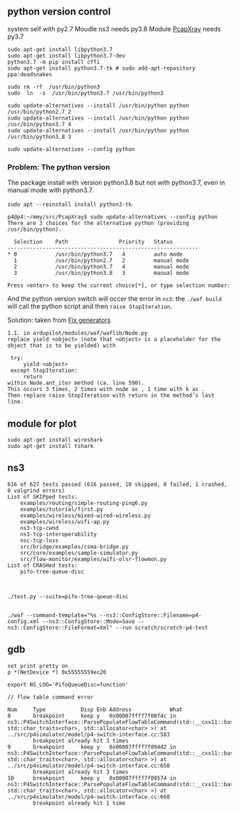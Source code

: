## python version control

system self with py2.7 
Moudle ns3 needs py3.8
Module [PcapXray](https://github.com/Srinivas11789/PcapXray) needs py3.7

```
sudo apt-get install libpython3.7
sudo apt-get install libpython3.7-dev
python3.7 -m pip install cffi
sudo apt-get install python3.7-tk # sudo add-apt-repository ppa:deadsnakes

sudo rm -rf  /usr/bin/python3
sudo  ln  -s  /usr/bin/python3.7 /usr/bin/python3

sudo update-alternatives --install /usr/bin/python python /usr/bin/python2.7 2
sudo update-alternatives --install /usr/bin/python python /usr/bin/python3.7 4
sudo update-alternatives --install /usr/bin/python python /usr/bin/python3.8 3

sudo update-alternatives --config python
```


### Problem: The python version

The package install with version python3.8 but not with python3.7, even in manual mode with python3.7.

`sudo apt --reinstall install python3-tk`.

```
p4@p4:~/mmy/src/PcapXray$ sudo update-alternatives --config python
There are 3 choices for the alternative python (providing /usr/bin/python).

  Selection    Path                Priority   Status
------------------------------------------------------------
* 0            /usr/bin/python3.7   4         auto mode
  1            /usr/bin/python2.7   2         manual mode
  2            /usr/bin/python3.7   4         manual mode
  3            /usr/bin/python3.8   3         manual mode

Press <enter> to keep the current choice[*], or type selection number: 

```

And the python version switch will occer the error in `ns3`: the `./waf build` will call the python script and then `raise StopIteration`.

Solution: taken from [Fix generators](https://discuss.ardupilot.org/t/waf-crashes-on-copter-3-6-5/48682/3)

```
1.1. in ardupilot/modules/waf/waflib/Node.py
replace yield <object> (note that <object> is a placeholder for the object that is to be yielded) with

 try:
     yield <object>
 except StopIteration:
     return
within Node.ant_iter method (ca. line 590).
This occurs 3 times, 2 times with node as , 1 time with k as .
Then replace raise StopIteration with return in the method’s last line.
```

## module for plot

```
sudo apt-get install wireshark
sudo apt-get install tshark

```

## ns3

```
616 of 627 tests passed (616 passed, 10 skipped, 0 failed, 1 crashed, 0 valgrind errors)
List of SKIPped tests:
    examples/routing/simple-routing-ping6.py
    examples/tutorial/first.py
    examples/wireless/mixed-wired-wireless.py
    examples/wireless/wifi-ap.py
    ns3-tcp-cwnd
    ns3-tcp-interoperability
    nsc-tcp-loss
    src/bridge/examples/csma-bridge.py
    src/core/examples/sample-simulator.py
    src/flow-monitor/examples/wifi-olsr-flowmon.py
List of CRASHed tests:
    pifo-tree-queue-disc



./test.py --suite=pifo-tree-queue-disc


./waf --command-template="%s --ns3::ConfigStore::Filename=p4-config.xml --ns3::ConfigStore::Mode=Save --ns3::ConfigStore::FileFormat=Xml" --run scratch/scratch-p4-test

```

## gdb

```
set print pretty on
p *(NetDevice *) 0x55555559ec20

export NS_LOG='PifoQueueDisc=function'

// flow table command error

Num     Type           Disp Enb Address            What
8       breakpoint     keep y   0x00007ffff7f08f4c in ns3::P4SwitchInterface::ParsePopulateFlowTableCommand(std::__cxx11::basic_string<char, std::char_traits<char>, std::allocator<char> >) at ../src/p4simulator/model/p4-switch-interface.cc:583
        breakpoint already hit 3 times
9       breakpoint     keep y   0x00007ffff7f094d2 in ns3::P4SwitchInterface::ParsePopulateFlowTableCommand(std::__cxx11::basic_string<char, std::char_traits<char>, std::allocator<char> >) at ../src/p4simulator/model/p4-switch-interface.cc:650
        breakpoint already hit 3 times
10      breakpoint     keep y   0x00007ffff7f09574 in ns3::P4SwitchInterface::ParsePopulateFlowTableCommand(std::__cxx11::basic_string<char, std::char_traits<char>, std::allocator<char> >) at ../src/p4simulator/model/p4-switch-interface.cc:660
        breakpoint already hit 1 time



```